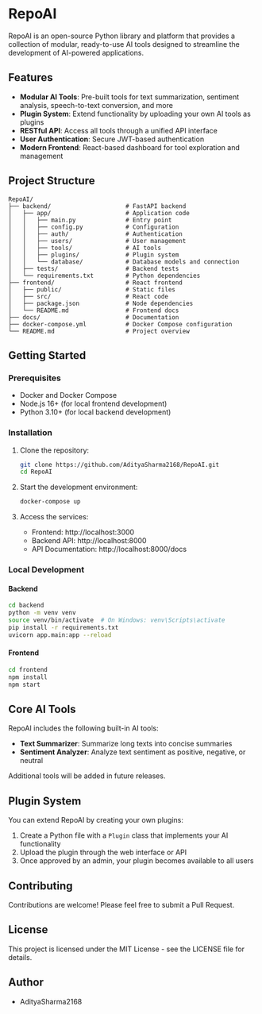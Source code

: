 # RepoAI

RepoAI is an open-source Python library and platform that provides a collection of modular, ready-to-use AI tools designed to streamline the development of AI-powered applications.

## Features

- **Modular AI Tools**: Pre-built tools for text summarization, sentiment analysis, speech-to-text conversion, and more
- **Plugin System**: Extend functionality by uploading your own AI tools as plugins
- **RESTful API**: Access all tools through a unified API interface
- **User Authentication**: Secure JWT-based authentication
- **Modern Frontend**: React-based dashboard for tool exploration and management

## Project Structure

```
RepoAI/
├── backend/                     # FastAPI backend
│   ├── app/                     # Application code
│   │   ├── main.py              # Entry point
│   │   ├── config.py            # Configuration
│   │   ├── auth/                # Authentication
│   │   ├── users/               # User management
│   │   ├── tools/               # AI tools
│   │   ├── plugins/             # Plugin system
│   │   └── database/            # Database models and connection
│   ├── tests/                   # Backend tests
│   └── requirements.txt         # Python dependencies
├── frontend/                    # React frontend
│   ├── public/                  # Static files
│   ├── src/                     # React code
│   ├── package.json             # Node dependencies
│   └── README.md                # Frontend docs
├── docs/                        # Documentation
├── docker-compose.yml           # Docker Compose configuration
└── README.md                    # Project overview
```

## Getting Started

### Prerequisites

- Docker and Docker Compose
- Node.js 16+ (for local frontend development)
- Python 3.10+ (for local backend development)

### Installation

1. Clone the repository:
   ```bash
   git clone https://github.com/AdityaSharma2168/RepoAI.git
   cd RepoAI
   ```

2. Start the development environment:
   ```bash
   docker-compose up
   ```

3. Access the services:
   - Frontend: http://localhost:3000
   - Backend API: http://localhost:8000
   - API Documentation: http://localhost:8000/docs

### Local Development

#### Backend

```bash
cd backend
python -m venv venv
source venv/bin/activate  # On Windows: venv\Scripts\activate
pip install -r requirements.txt
uvicorn app.main:app --reload
```

#### Frontend

```bash
cd frontend
npm install
npm start
```

## Core AI Tools

RepoAI includes the following built-in AI tools:

- **Text Summarizer**: Summarize long texts into concise summaries
- **Sentiment Analyzer**: Analyze text sentiment as positive, negative, or neutral

Additional tools will be added in future releases.

## Plugin System

You can extend RepoAI by creating your own plugins:

1. Create a Python file with a `Plugin` class that implements your AI functionality
2. Upload the plugin through the web interface or API
3. Once approved by an admin, your plugin becomes available to all users

## Contributing

Contributions are welcome! Please feel free to submit a Pull Request.

## License

This project is licensed under the MIT License - see the LICENSE file for details.

## Author

- AdityaSharma2168 